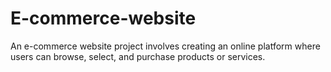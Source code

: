 # E-commerce-website
An e-commerce website project involves creating an online platform where users can browse, select, and purchase products or services.
